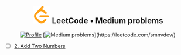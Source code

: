 <h2 align="center">
    <img alt="LeetCode logo" src="../docs/assets/leetcode.svg" />
    LeetCode • Medium problems
</h2>
<div align="center">

[![Profile](https://img.shields.io/badge/leetcode.com-smnvdev-f79f1b.svg?logo=leetcode)](https://leetcode.com/smnvdev/)
[![Medium problems](https://img.shields.io/badge/Medium-0_/_1229-ffc01e.svg?labelColor=rgba(255,160,30,.15))](https://leetcode.com/smnvdev/)
</div>

- [ ] [2. Add Two Numbers](add-two-numbers/README.md)